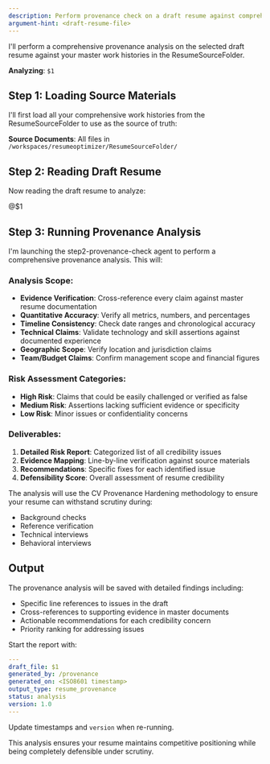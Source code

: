 ```yaml
---
description: Perform provenance check on a draft resume against comprehensive work histories
argument-hint: <draft-resume-file>
---
```


I'll perform a comprehensive provenance analysis on the selected draft resume against your master work histories in the ResumeSourceFolder.

**Analyzing**: `$1`

## Step 1: Loading Source Materials

I'll first load all your comprehensive work histories from the ResumeSourceFolder to use as the source of truth:

**Source Documents**: All files in `/workspaces/resumeoptimizer/ResumeSourceFolder/`

## Step 2: Reading Draft Resume

Now reading the draft resume to analyze:

@$1

## Step 3: Running Provenance Analysis

I'm launching the step2-provenance-check agent to perform a comprehensive provenance analysis. This will:

### Analysis Scope:
- **Evidence Verification**: Cross-reference every claim against master resume documentation
- **Quantitative Accuracy**: Verify all metrics, numbers, and percentages
- **Timeline Consistency**: Check date ranges and chronological accuracy
- **Technical Claims**: Validate technology and skill assertions against documented experience
- **Geographic Scope**: Verify location and jurisdiction claims
- **Team/Budget Claims**: Confirm management scope and financial figures

### Risk Assessment Categories:
- **High Risk**: Claims that could be easily challenged or verified as false
- **Medium Risk**: Assertions lacking sufficient evidence or specificity
- **Low Risk**: Minor issues or confidentiality concerns

### Deliverables:
1. **Detailed Risk Report**: Categorized list of all credibility issues
2. **Evidence Mapping**: Line-by-line verification against source materials
3. **Recommendations**: Specific fixes for each identified issue
4. **Defensibility Score**: Overall assessment of resume credibility

The analysis will use the CV Provenance Hardening methodology to ensure your resume can withstand scrutiny during:
- Background checks
- Reference verification
- Technical interviews
- Behavioral interviews

## Output

The provenance analysis will be saved with detailed findings including:
- Specific line references to issues in the draft
- Cross-references to supporting evidence in master documents
- Actionable recommendations for each credibility concern
- Priority ranking for addressing issues

Start the report with:

```yaml
---
draft_file: $1
generated_by: /provenance
generated_on: <ISO8601 timestamp>
output_type: resume_provenance
status: analysis
version: 1.0
---
```

Update timestamps and `version` when re-running.

This analysis ensures your resume maintains competitive positioning while being completely defensible under scrutiny.
